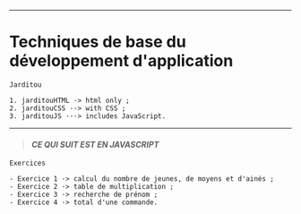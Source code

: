 ___
# **Techniques de base du développement d'application**

    Jarditou

    1. jarditouHTML ·> html only ;
    2. jarditouCSS ··> with CSS ;
    3. jarditouJS ···> includes JavaScript.
 

___

> #### ***CE QUI SUIT EST EN JAVASCRIPT***


    Exercices

    - Exercice 1 ·> calcul du nombre de jeunes, de moyens et d'ainés ;
    - Exercice 2 ·> table de multiplication ;
    - Exercice 3 ·> recherche de prénom ;
    - Exercice 4 ·> total d'une commande.